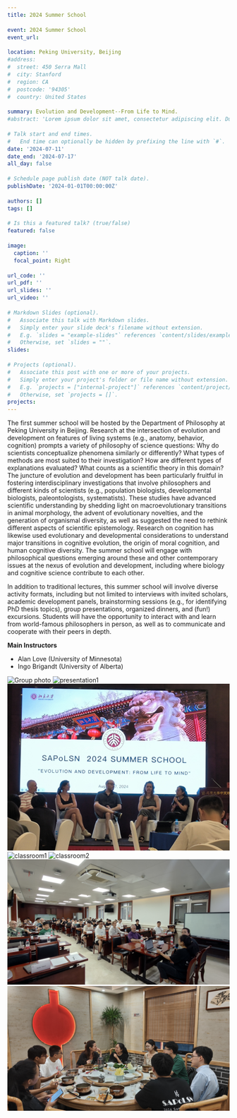 ```yaml
---
title: 2024 Summer School

event: 2024 Summer School
event_url: 

location: Peking University, Beijing
#address:
#  street: 450 Serra Mall
#  city: Stanford
#  region: CA
#  postcode: '94305'
#  country: United States

summary: Evolution and Development--From Life to Mind.
#abstract: 'Lorem ipsum dolor sit amet, consectetur adipiscing elit. Duis posuere tellusac convallis placerat. Proin tincidunt magna sed ex sollicitudin condimentum. Sed ac faucibus dolor, scelerisque sollicitudin nisi. Cras purus urna, suscipit quis sapien eu, pulvinar tempor diam.'

# Talk start and end times.
#   End time can optionally be hidden by prefixing the line with `#`.
date: '2024-07-11'
date_end: '2024-07-17'
all_day: false

# Schedule page publish date (NOT talk date).
publishDate: '2024-01-01T00:00:00Z'

authors: []
tags: []

# Is this a featured talk? (true/false)
featured: false

image:
  caption: ''
  focal_point: Right

url_code: ''
url_pdf: ''
url_slides: ''
url_video: ''

# Markdown Slides (optional).
#   Associate this talk with Markdown slides.
#   Simply enter your slide deck's filename without extension.
#   E.g. `slides = "example-slides"` references `content/slides/example-slides.md`.
#   Otherwise, set `slides = ""`.
slides:

# Projects (optional).
#   Associate this post with one or more of your projects.
#   Simply enter your project's folder or file name without extension.
#   E.g. `projects = ["internal-project"]` references `content/project/deep-learning/index.md`.
#   Otherwise, set `projects = []`.
projects:
---
```

The first summer school will be hosted by the Department of Philosophy at Peking University in Beijing. Research at the intersection of evolution and development on features of living systems (e.g., anatomy, behavior, cognition) prompts a variety of philosophy of science questions: Why do scientists conceptualize phenomena similarly or differently? What types of methods are most suited to their investigation? How are different types of explanations evaluated? What counts as a scientific theory in this domain? The juncture of evolution and development has been particularly fruitful in fostering interdisciplinary investigations that involve philosophers and different kinds of scientists (e.g., population biologists, developmental biologists, paleontologists, systematists). These studies have advanced scientific understanding by shedding light on macroevolutionary transitions in animal morphology, the advent of evolutionary novelties, and the generation of organismal diversity, as well as suggested the need to rethink different aspects of scientific epistemology. Research on cognition has likewise used evolutionary and developmental considerations to understand major transitions in cognitive evolution, the origin of moral cognition, and human cognitive diversity. The summer school will engage with philosophical questions emerging around these and other contemporary issues at the nexus of evolution and development, including where biology and cognitive science contribute to each other.

In addition to traditional lectures, this summer school will involve diverse activity formats, including but not limited to interviews with invited scholars, academic development panels, brainstorming sessions (e.g., for identifying PhD thesis topics), group presentations, organized dinners, and (fun!) excursions. Students will have the opportunity to interact with and learn from world-famous philosophers in person, as well as to communicate and cooperate with their peers in depth.

**Main Instructors**
- Alan Love (University of Minnesota)
- Ingo Brigandt (University of Alberta)

![Group photo](groupphoto2024.jpg)
![presentation1](presentation1.jpg)
![presentation2](presentation2.jpg)
![classroom1](classroom1.jpg)
![classroom2](classroom2.jpg)
![classroom3](classroom3.jpg)
![dinner](dinner.jpg)
